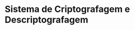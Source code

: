 # Sistema de Criptografagem e Descriptografagem

<!-- 
  Como Criptografar:
  1 - seleciona 'c' = criptografar
  2 - escreva uma palavra ou frase
  3 - seleciona um numero de 1-26 (Porque 26? porque o alfabeto só vai até 26 letras)
  4 - mensagem criptogafada

  Como Descriptografar:
  1 - selecione 'd' = descriptografar
  2 - escreva a frase que foi criptografada (ex: Pedro = qfesp) essa mensagem aqui = qfesp
  3 - selecione a chave(numero 1-26) que você usou para criptografar a mensagem
  4 - mensagem descriptografada
-->